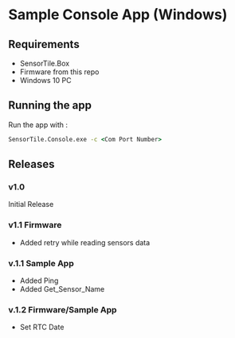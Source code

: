 # Sample Console App (Windows)

## Requirements

- SensorTile.Box
- Firmware from this repo
- Windows 10 PC

## Running the app

Run the app with :

```cmd
SensorTile.Console.exe -c <Com Port Number>
```

## Releases

### v1.0

Initial Release

### v1.1 Firmware

- Added retry while reading sensors data

### v.1.1 Sample App

- Added Ping
- Added Get_Sensor_Name

### v.1.2 Firmware/Sample App

- Set RTC Date
